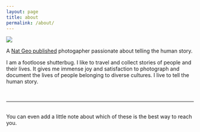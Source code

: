 ```yaml
---
layout: page
title: about
permalink: /about/
---
```


<img class="col one right" src="/img/prof_pic.jpg">

<br/>
<p>
A <a href='http://yourshot.nationalgeographic.com/profile/604535/#awards' target = '_blank'>Nat Geo published</a> photogapher passionate about telling the human story.
</p>
<p>
I am a footloose shutterbug. I like to travel and collect stories of people and their lives. It gives me immense joy and satisfaction to photograph and document the lives of people belonging to diverse cultures. I live to tell the human story.
</p>



<br/>
<hr/>
<br/>
<span class="contacticon center">
	<!-- <a href="mailto:you@example.com"><i class="fa fa-envelope-square"></i></a> -->
	<!-- <a href="https://github.com" target="_blank"><i class="fa fa-github-square"></i></a> -->
	<a href="https://in.linkedin.com/in/shantanusaha" target="_blank"><i class="fa fa-linkedin-square"></i></a>
	<a href="http://yourshot.nationalgeographic.com/profile/604535/" target="_blank"><i class="fa fa-camera-retro"></i></a>
	<a href="https://instagram.com/storytellers.s" target="_blank"><i class="fa fa-instagram"></i></a>
</span>

<div class="col three caption">
	You can even add a little note about which of these is the best way to reach you.
</div>

